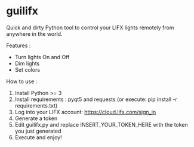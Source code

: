 # guilifx

Quick and dirty Python tool to control your LIFX lights remotely from anywhere in the world.

Features :
* Turn lights On and Off
* Dim lights
* Set colors

How to use :
1) Install Python >= 3
2) Install requirements : pyqt5 and requests (or execute: pip install -r requirements.txt)
2) Log into your LIFX account: https://cloud.lifx.com/sign_in
3) Generate a token
4) Edit guilifx.py and replace INSERT_YOUR_TOKEN_HERE with the token you just generated
5) Execute and enjoy!

